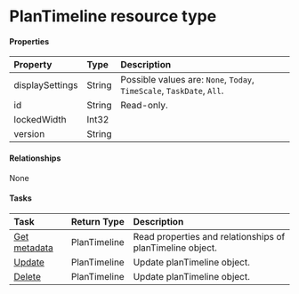# PlanTimeline resource type



#### Properties
| Property	   | Type	|Description|
|:---------------|:--------|:----------|
|displaySettings|String| Possible values are: `None`, `Today`, `TimeScale`, `TaskDate`, `All`.|
|id|String| Read-only.|
|lockedWidth|Int32||
|version|String||

#### Relationships
None


#### Tasks

| Task		   | Return Type	|Description|
|:---------------|:--------|:----------|
|[Get metadata](../api/plantimeline_get.md) | PlanTimeline |Read properties and relationships of planTimeline object.|
|[Update](../api/plantimeline_update.md) | PlanTimeline	|Update planTimeline object. |
|[Delete](../api/plantimeline_delete.md) | PlanTimeline	|Update planTimeline object. |
